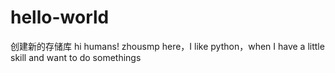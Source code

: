 # hello-world
创建新的存储库
hi humans!
zhousmp here，I  like  python，when I have a little skill and want to do somethings
